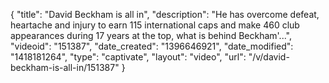 {
    "title": "David Beckham is all in",
    "description": "He has overcome defeat, heartache and injury to earn 115 international caps and make 460 club appearances during 17 years at the top, what is behind Beckham'...",
    "videoid": "151387",
    "date_created": "1396646921",
    "date_modified": "1418181264",
    "type": "captivate",
    "layout": "video",
    "url": "\/v\/david-beckham-is-all-in\/151387"
}